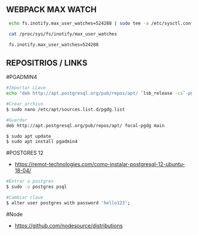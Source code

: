 

## WEBPACK MAX WATCH

```bash
 echo fs.inotify.max_user_watches=524288 | sudo tee -a /etc/sysctl.conf && sudo sysctl -p

 cat /proc/sys/fs/inotify/max_user_watches

 fs.inotify.max_user_watches=524288
```

## REPOSITRIOS / LINKS
  
  #PGADMIN4
  ```bash
  #Importar LLave
  echo "deb http://apt.postgresql.org/pub/repos/apt/ `lsb_release -cs`-pgdg main" |sudo tee /etc/apt/sources.list.d/pgdg.list
  
  #Crear archivo
  $ sudo nano /etc/apt/sources.list.d/pgdg.list
  
  #Guardar
  deb http://apt.postgresql.org/pub/repos/apt/ focal-pgdg main
  
  $ sudo apt update
  $ sudo apt install pgadmin4
  ```
   #POSTGRES 12

  - https://remot-technologies.com/como-instalar-postgresql-12-ubuntu-18-04/
  
  ```bash
  #Entrar a postgres
  $ sudo -u postgres psql
  
  #Cambiar clave
  $ alter user postgres with password 'hello123';
  ```
  
  #Node
  
  - https://github.com/nodesource/distributions
